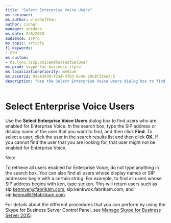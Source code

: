 ```yaml
---
title: "Select Enterprise Voice Users"
ms.reviewer: 
ms.author: v-mahoffman
author: cichur
manager: serdars
ms.date: 2/8/2018
audience: ITPro
ms.topic: article
f1.keywords:
- CSH
ms.custom:
- ms.lync.lscp.VoiceAdhocTestSelUser
ms.prod: skype-for-business-itpro
ms.localizationpriority: medium
ms.assetid: 91a63439-f2a4-47b3-8c4e-29c8f32ee3c5
description: "Use the Select Enterprise Voice Users dialog box to find users who are enabled for Enterprise Voice. In the search box, type the SIP address or display name of the user that you want to find, and then click Find. To select a user, click the user in the search results list and then click OK. If you cannot find the user that you are looking for, that user might not be enabled for Enterprise Voice."
---
```


# Select Enterprise Voice Users
 
Use the **Select Enterprise Voice Users** dialog box to find users who are enabled for Enterprise Voice. In the search box, type the SIP address or display name of the user that you want to find, and then click **Find**. To select a user, click the user in the search results list and then click **OK**. If you cannot find the user that you are looking for, that user might not be enabled for Enterprise Voice. 
  
> [!NOTE]
> To retrieve all users enabled for Enterprise Voice, do not type anything in the search box. You can also find all users whose display names or SIP addresses begin with a certain string. For example, to find all users whose SIP address begins with ken, type sip:ken. This will return users such as sip:kenmyer@fabrikam.com, sip:kenkwok.fabrikam.com, and sip:kenmallit@fabrikam.com. 
  
For details about the different procedures that you can perform by using the Skype for Business Server Control Panel, see [Manage Skype for Business Server 2015](../../manage/manage.md).
  

